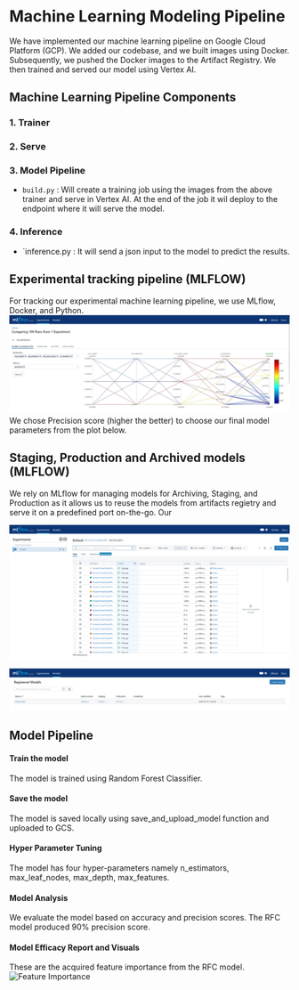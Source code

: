# Machine Learning Modeling Pipeline

We have implemented our machine learning pipeline on Google Cloud Platform (GCP). We added our codebase, and we built images using Docker. Subsequently, we pushed the Docker images to the Artifact Registry. We then trained and served our model using Vertex AI.


## Machine Learning Pipeline Components
### 1. Trainer

### 2. Serve


### 3. Model Pipeline
- `build.py` : Will create a training job using the images from the above trainer and serve in Vertex AI. At the end of the job it wil deploy to the endpoint where it will serve the model.

### 4. Inference
- `inference.py : It will send a json input to the model to predict the results.



## Experimental tracking pipeline (MLFLOW)

For tracking our experimental machine learning pipeline, we use MLflow, Docker, and Python.
![MLFlow Parallel Plot Image](Image/MLFLOW_Hyperparameters.jpeg)
We chose Precision score (higher the better) to choose our final model parameters from the plot below.



## Staging, Production and Archived models (MLFLOW)
We rely on MLflow for managing models for Archiving, Staging, and Production as it allows us to reuse the models from artifacts regietry and serve it on a predefined port on-the-go. Our 

![MLFlow Dashboard](Image/MLFLOW_Experiments.png)

![MLFlow Staging Area](Image/MLFLOW_Staging.jpeg)


## Model Pipeline
   #### Train the model 
   The model is trained using Random Forest Classifier. 
   
   #### Save the model 
   The model is saved locally using save_and_upload_model function and uploaded to GCS.
   
   #### Hyper Parameter Tuning
   The model has four hyper-parameters namely n_estimators, max_leaf_nodes, max_depth, max_features.
   
  #### Model Analysis 
  We evaluate the model based on accuracy and precision scores. The RFC model produced 90% precision score.


  
  #### Model Efficacy Report and Visuals  
  These are the acquired feature importance from the RFC model.
  ![Feature Importance](Image/feature_importance.jpeg)
